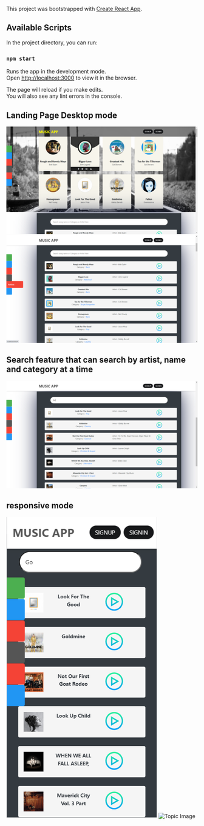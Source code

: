 This project was bootstrapped with [Create React App](https://github.com/facebook/create-react-app).

## Available Scripts

In the project directory, you can run:

### `npm start`

Runs the app in the development mode.<br />
Open [http://localhost:3000](http://localhost:3000) to view it in the browser.

The page will reload if you make edits.<br />
You will also see any lint errors in the console.

## Landing Page Desktop mode

![Topic Image](pictures/pic1.png)
![Topic Image](pictures/pic2.png)

## Search feature that can search by artist, name and category at a time

![Topic Image](pictures/pic3.png)

## responsive mode

![Topic Image](pictures/mb.PNG)
![Topic Image](pictures/mb1.PNG)
